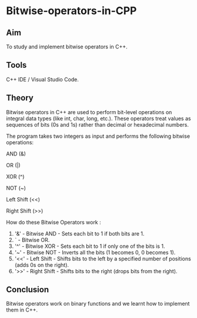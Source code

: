 # Bitwise-operators-in-CPP

## Aim
To study and implement bitwise operators in C++.

## Tools
C++ IDE / Visual Studio Code.

## Theory
Bitwise operators in C++ are used to perform bit-level operations on integral data types (like int, char, long, etc.). These operators treat values as sequences of bits (0s and 1s) rather than decimal or hexadecimal numbers.

The program takes two integers as input and performs the following bitwise operations:

AND (&)

OR (|)

XOR (^)

NOT (~)

Left Shift (<<)

Right Shift (>>)

How do these Bitwise Operators work :
1. '&' -	Bitwise AND -	Sets each bit to 1 if both bits are 1.
2. ` -	Bitwise OR.
3. '^'	- Bitwise XOR - Sets each bit to 1 if only one of the bits is 1.
4. '~'	- Bitwise NOT -	Inverts all the bits (1 becomes 0, 0 becomes 1).
5. '<<'	- Left Shift	- Shifts bits to the left by a specified number of positions (adds 0s on the right).
6. '>>' - Right Shift	- Shifts bits to the right (drops bits from the right).



## Conclusion
Bitwise operators work on binary functions and we learnt how to implement them in C++.
